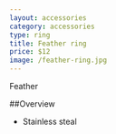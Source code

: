 ```yaml
---
layout: accessories
category: accessories
type: ring
title: Feather ring
price: $12
image: /feather-ring.jpg
---
```


Feather

##Overview

- Stainless steal 